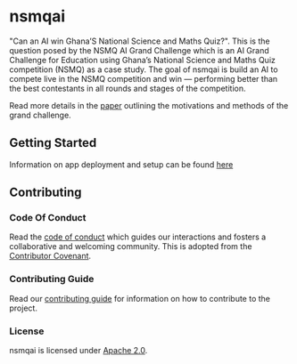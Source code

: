 # nsmqai

"Can an AI win Ghana’S National Science and Maths Quiz?". This is the question posed by the NSMQ AI Grand Challenge which is an AI Grand Challenge for Education using Ghana’s National Science and Maths Quiz competition (NSMQ) as a case study. The goal of nsmqai is build an AI to compete live in the NSMQ competition and win — performing better than the best contestants in all rounds and stages of the competition.

Read more details in the [paper](https://arxiv.org/abs/2301.13089) outlining the motivations and methods of the grand challenge.

## Getting Started

Information on app deployment and setup can be found [here](./streamlitDemo/README.md)

## Contributing

### Code Of Conduct

Read the [code of conduct](./docs/CODE_OF_CONDUCT.md) which guides our interactions and fosters a collaborative and welcoming community. This is adopted from the [Contributor Covenant](https://www.contributor-covenant.org/).

### Contributing Guide

Read our [contributing guide](./docs/CONTRIBUTING.md) for information on how to contribute to the project.

### License

nsmqai is licensed under [Apache 2.0](./LICENSE).
